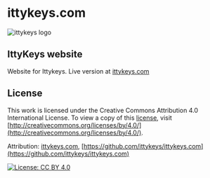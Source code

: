# ittykeys.com

![ittykeys logo](https://ittykeys.com/img/logonob.png)

 ## IttyKeys website

Website for Ittykeys.
Live version at [ittykeys.com](https://ittykeys.com)

 ## License

This work is licensed under the Creative Commons Attribution 4.0 International License. To view a copy of this [license](LICENSE), visit [http://creativecommons.org/licenses/by/4.0/](http://creativecommons.org/licenses/by/4.0/).

Attribution: [ittykeys.com](https://ittykeys.com), [https://github.com/ittykeys/ittykeys.com](https://github.com/ittykeys/ittykeys.com)

[![License: CC BY 4.0](https://licensebuttons.net/l/by/4.0/88x31.png)](https://creativecommons.org/licenses/by/4.0/)